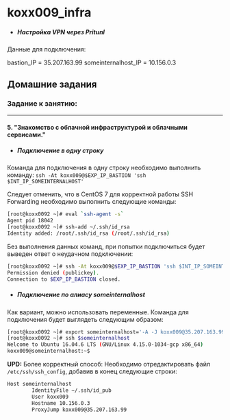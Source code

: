 # koxx009_infra

- ##### Настройка VPN через Pritunl

Данные для подключения:

bastion_IP = 35.207.163.99
someinternalhost_IP = 10.156.0.3

## Домашние задания
### Задание к занятию:
------------
#### 5. "Знакомство с облачной инфраструктурой и облачными сервисами."
- ##### Подключение в одну строку

Команда для подключения в одну строку необходимо выполнить команду:
	`ssh -At koxx009@$EXP_IP_BASTION 'ssh $INT_IP_SOMEINTERNALHOST'`

Следует отменить, что в CentOS 7 для корректной работы SSH Forwarding необходимо выполнить следующие команды:
```bash
[root@koxx0092 ~]# eval `ssh-agent -s`
Agent pid 18042
[root@koxx0092 ~]# ssh-add ~/.ssh/id_rsa
Identity added: /root/.ssh/id_rsa (/root/.ssh/id_rsa)
```

Без выполнения данных команд, при попытки подключиться будет выведен ответ о неудачном подключении:
```bash
[root@koxx0092 ~]# ssh -At koxx009@$EXP_IP_BASTION 'ssh $INT_IP_SOMEINTERNALHOST'
Permission denied (publickey).
Connection to $EXP_IP_BASTION closed.
```

- ##### Подключение по алиасу someinternalhost

Как вариант, можно использовать переменные. Команда для подключения будет выглядеть следующим образом:
```bash
[root@koxx0092 ~]# export someinternalhost='-A -J koxx009@35.207.163.99 koxx009@10.156.0.3'
[root@koxx0092 ~]# ssh $someinternalhost
Welcome to Ubuntu 16.04.6 LTS (GNU/Linux 4.15.0-1034-gcp x86_64)
koxx009@someinternalhost:~$
```
**UPD:**
Более корректный способ:
Необходимо отредактировать файл `/etc/ssh/ssh_config`, добавив в конец следующие строки:

```bash
Host someinternalhost
        IdentityFile ~/.ssh/id_pub
        User koxx009
        Hostname 10.156.0.3
        ProxyJump koxx009@35.207.163.99
```

